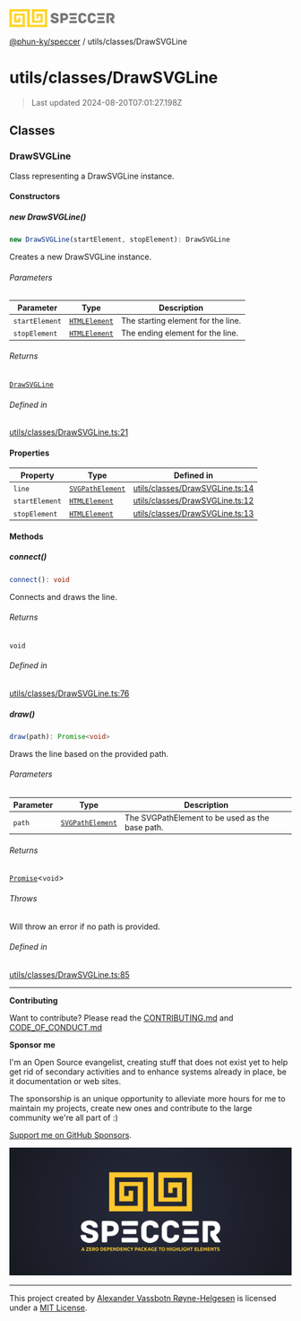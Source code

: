 <div>
  <img alt="SPECCER logo" src="https://raw.githubusercontent.com/phun-ky/speccer/main/public/logo-speccer-horizontal-colored-package.svg?raw=true" style="max-height:32px;" />
</div>

[@phun-ky/speccer](../../README.md) / utils/classes/DrawSVGLine

# utils/classes/DrawSVGLine

> Last updated 2024-08-20T07:01:27.198Z

## Classes

### DrawSVGLine

Class representing a DrawSVGLine instance.

#### Constructors

##### new DrawSVGLine()

```ts
new DrawSVGLine(startElement, stopElement): DrawSVGLine
```

Creates a new DrawSVGLine instance.

###### Parameters

| Parameter      | Type                                                                    | Description                        |
| -------------- | ----------------------------------------------------------------------- | ---------------------------------- |
| `startElement` | [`HTMLElement`](https://developer.mozilla.org/docs/Web/API/HTMLElement) | The starting element for the line. |
| `stopElement`  | [`HTMLElement`](https://developer.mozilla.org/docs/Web/API/HTMLElement) | The ending element for the line.   |

###### Returns

[`DrawSVGLine`](DrawSVGLine.md#drawsvgline)

###### Defined in

[utils/classes/DrawSVGLine.ts:21](https://github.com/phun-ky/speccer/blob/main/src/utils/classes/DrawSVGLine.ts#L21)

#### Properties

| Property       | Type                                                                          | Defined in                                                                                                           |
| -------------- | ----------------------------------------------------------------------------- | -------------------------------------------------------------------------------------------------------------------- |
| `line`         | [`SVGPathElement`](https://developer.mozilla.org/docs/Web/API/SVGPathElement) | [utils/classes/DrawSVGLine.ts:14](https://github.com/phun-ky/speccer/blob/main/src/utils/classes/DrawSVGLine.ts#L14) |
| `startElement` | [`HTMLElement`](https://developer.mozilla.org/docs/Web/API/HTMLElement)       | [utils/classes/DrawSVGLine.ts:12](https://github.com/phun-ky/speccer/blob/main/src/utils/classes/DrawSVGLine.ts#L12) |
| `stopElement`  | [`HTMLElement`](https://developer.mozilla.org/docs/Web/API/HTMLElement)       | [utils/classes/DrawSVGLine.ts:13](https://github.com/phun-ky/speccer/blob/main/src/utils/classes/DrawSVGLine.ts#L13) |

#### Methods

##### connect()

```ts
connect(): void
```

Connects and draws the line.

###### Returns

`void`

###### Defined in

[utils/classes/DrawSVGLine.ts:76](https://github.com/phun-ky/speccer/blob/main/src/utils/classes/DrawSVGLine.ts#L76)

##### draw()

```ts
draw(path): Promise<void>
```

Draws the line based on the provided path.

###### Parameters

| Parameter | Type                                                                          | Description                                     |
| --------- | ----------------------------------------------------------------------------- | ----------------------------------------------- |
| `path`    | [`SVGPathElement`](https://developer.mozilla.org/docs/Web/API/SVGPathElement) | The SVGPathElement to be used as the base path. |

###### Returns

[`Promise`](https://developer.mozilla.org/docs/Web/JavaScript/Reference/Global_Objects/Promise)\<`void`>

###### Throws

Will throw an error if no path is provided.

###### Defined in

[utils/classes/DrawSVGLine.ts:85](https://github.com/phun-ky/speccer/blob/main/src/utils/classes/DrawSVGLine.ts#L85)

---

**Contributing**

Want to contribute? Please read the [CONTRIBUTING.md](https://github.com/phun-ky/speccer/blob/main/CONTRIBUTING.md) and [CODE_OF_CONDUCT.md](https://github.com/phun-ky/speccer/blob/main/CODE_OF_CONDUCT.md)

**Sponsor me**

I'm an Open Source evangelist, creating stuff that does not exist yet to help get rid of secondary activities and to enhance systems already in place, be it documentation or web sites.

The sponsorship is an unique opportunity to alleviate more hours for me to maintain my projects, create new ones and contribute to the large community we're all part of :)

[Support me on GitHub Sponsors](https://github.com/sponsors/phun-ky).

![Speccer banner, with logo and slogan: A zero dependency package to highlight elements](https://github.com/phun-ky/speccer/blob/main/public/speccer-banner.png?raw=true)

---

This project created by [Alexander Vassbotn Røyne-Helgesen](http://phun-ky.net) is licensed under a [MIT License](https://choosealicense.com/licenses/mit/).
